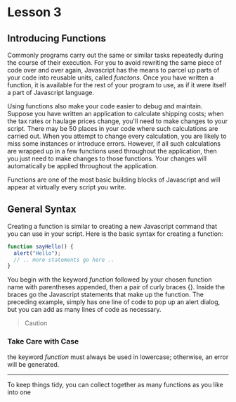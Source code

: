 # Lesson 3

## Introducing Functions

Commonly programs carry out the same or similar tasks repeatedly during the course of their execution. For you to avoid rewriting the same piece of code over and over again, Javascript has the means to parcel up parts of your code into reusable units, called *functons*. Once you have written a function, it is available for the rest of your program to use, as if it were itself a part of Javascript language.

Using functions also make your code easier to debug and maintain. Suppose you have written an application to calculate shipping costs; when the tax rates or haulage prices change, you'll need to make changes to your script. There may be 50 places in your code where such calculations are carried out. When you attempt to change every calculation, you are likely to miss some instances or introduce errors. However, if all such calculations are wrapped up in a few functions used throughout the application, then you just need to make changes to those functions. Your changes will automatically be applied throughout the application.

Functions are one of the most basic building blocks of Javascript and will appear at virtually every script you write.

## General Syntax

Creating a function is similar to creating a new Javascript command that you can use in your script. Here is the basic syntax for creating a function:
```javascript
function sayHello() {
  alert("Hello");
  // .. more statements go here ..
}
```
You begin with the keyword *function* followed by your chosen function name with parentheses appended, then a pair of curly braces {}. 
Inside the braces go the Javascript statements that make up the function. The preceding example, simply has one line of code to pop up an alert dialog, but you can add as many lines of code as necessary.

> Caution
### Take Care with Case
the keyword *function* must always be used in lowercase; otherwise, an error will be generated.

----

To keep things tidy, you can collect together as many functions as you like into one <script> element:
```html
<script>
  function doThis() {
    alert("Doing this");
  }
  function doThat() {
    alert("Doing that");
  }
</script>
```

## Calling Functions

Code wrapped in a function definition will not be executed when the page loads. Instead, it waits quietly until the function is called.

To call a function, or to invoke a function, you simply use the function name, with parentheses, whenever you want to execute the statements contained in the function.
```javascript
sayHello();
```

For example, you may want to add a call to your new function *sayHello()* to your *onClick* event of a button:
```html
<input type="button" value="Say Hello" onclick="sayHello()" />
```

> Tip
### Function Names
Function names, like variable names are case sensitive. A function called *myFunc()* is different to *myfunc()*. Also, it is really helpful to the readability of your code to choose meaningful function names.

----

> Tip
### About Methods
You have already seen examples of using *methods* associated with Javascript objects, such as *document.write()* and *window.alert*.
Methods are simply functions that belong to a specific object.

----

## Putting Javascript Code in the Page *<*head*>*

Upto now, all our Javascript code examples were placed in the <body> part of HTML page. Using functions lets you employ the much more common, and usually preferable, practice of storing your Javascript code in the <head> of the page. Functions contained within a <script> element in the page head, or in an external file included via the *src* attribute of a <script> element in the page head, are available to be called anywhere on the page. Putting functions in the document's head section ensures that they have been defined prior to any attempt being made to execute them.

> Caution
### Multiple Definitions
Ensure your Javascript functions are not defined more than once. This can sometimes happen when you include more than one sccript element in a page, especially where one or more of these references an external file of Javascript commands.
If you call a function that has been defined multiple times, Javascript won't issue an error message. It will simply use the latest definition of the function, so these can be difficult bugs to find!

----
Look at Functions_in_the_Page_Head.html example to see a function defined in the head section of an HTML page.
From the page you see is the function definition has been placed inside a <script> element in the page head, but the call function has been made in a different place entirely - on this occasion, from the *onClick* event handler of a button in the body section of the page.
The result of clicking the button is an alert dialog with the text "Hello".

## Passing Arguments to Functions

It would be rather limiting if your functions could only behave in an identical fashion each and every time they were called, as would be the case in the preceding example.

Fortunately, you can extend the capabilities of functions by passing data to them. You can do this when the function is called, by passing it one or more arguments.
```javascript
functionName(arguments);
```
Let's create a simple function to calculate the cube of a number and display the result.
```javascript
function cube(x) {
  alert(x * x * x);
}
```
Now you can call the function by replacing x with a number. Calling the function as in the following line results in a dialog being displayed containing the results of the calculation, in this instance 27:
```javascript
cube(3); // Answer is 27.
```
Ofcourse, you could easily pass a *variable name* as an argument. The following code would also generate a dialog containing the number 27:
```javascript
var length = 3; // Variable name "length"
cube(length); // Calling the function with argument being the variable name "length"
```

> Note
### What is in a Name?
You will sometimes hear or see the word *parameters* used in place of argument, but it means the same thing. *Parameters* are the values the function expects, and are baked into function definitions from the start, whereas *arguments* are the valyes provided for those parameters when the function is called. The two are used interchangebly by programmers.

----

## Multiple Arguments

Functions are not limited to a single argument. When you want to send multiple arguments to a function, all you need to do is separate them with commas:
```javascript
function times(a, b) {
  alert(a * b);
}
times(3, 4); // alertst '12'
```
You can use as many arguments as you need.

> Caution
### Count Your Arguments
Make sure your function calls contan enough argument values to match the parameters specified in the function definition. If any of the parameters in the definition are left without a value, Javascript may issue an error, or the function may perform incorrectly. If your function call is issued with too many arguments, Javascript will ignore the extra ones.

----

It's important to note that the names given to parameteres in the definition of your function have nothing to do with the names of any variables whose values are passed to the function.The variable names in the argument list act like placeholders for the actual values that will be passed when the function is called. The names that you give to arguments are only used inside the function definition to specify how it works.

## Try It Yourself

### A Function to Output User Messages
This exercise is about a function that can send te user a message about which button the user has clicked on. You place the function definition in the <head> section of the page and call it with multiple arguments.

Here is the function:
```javascript
  function buttonReport(buttonId, buttonName, buttonValue) {
      // Information about the id of the button
      var userMessage1 = "Button id: " + buttonId + "\n";
      // Information about the button name
      var userMessage2 = "Button name: " + buttonName + "\n";
      // Information about the button value
      var userMessage3 = "Button value: " + buttonValue;
      // Alert the User
      alert(userMessage1 + userMessage2 + userMessage3);
  }
  ```
The function *buttonReport* takes three arguments, those being the id, name and value of the button element that has been clicked on. With each of these three pieces of information, a short message is constructed. These three messages are then concatenated into a single string which is passed to the *alert()* method to pop open a dialog containing the information.

> Tip
### Special Characters
You may have noticed the first two string have the element "\n" appended to the string; this is a **new line character**, forcing the message within the alert dialog to return to the left and begin a new line. Certain special characters like this one must be prefixed with "\" if they are to be correctly interpreted when they appear in the string. Such a prefixed character is known as an escape sequence.

----

To call the function, you put a button element on the HTML page, with its id, name and value defined:
```html
<input type="button" id="id1" name="Button 1" value="Something" />
```

You need to add an *onClick* event handler to this button from which to call the function. Here, you can use the *this* keyword as discussed in Lesson 2.

The complete exmaple is shown in the file called "A_Function_To_Output_User_Messages.html".

## Returning Values from Functions

How can you get information back from your functions? To achieve this, you can use a mechanism to collect data from a function call - the *return value*.
Let's see how it works using a modified version of the *cube()* function:
```javascript
function cube(x) {
  return x * x * x;
}
```
Instead of using an *alert()* dialog within the function, as in the previous example, this time the required result is prefixed with the *return* keyword. To access this value from outstide the function, you simply assign to a variable the value returned by the function:
